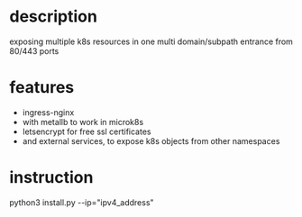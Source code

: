 # description

exposing multiple k8s resources in one multi domain/subpath entrance from 80/443 ports

# features

* ingress-nginx
* with metallb to work in microk8s
* letsencrypt for free ssl certificates
* and external services, to expose k8s objects from other namespaces

# instruction
python3 install.py --ip="ipv4_address"
